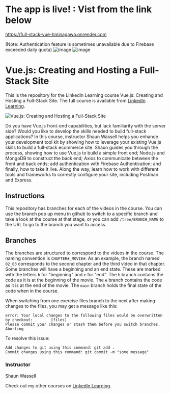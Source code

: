 # The app is live! : Vist from the link below
https://full-stack-vue-hminagawa.onrender.com

(Note: Authentication feature is sometimes unavailable due to Firebase exceeded daily quota)
![image](https://github.com/hikaruminagawa/vuejs-creating-and-hosting-a-full-stack-site-4359014/assets/96165184/86b42e0f-23f9-4164-9401-1a8839155230)
![image](https://github.com/hikaruminagawa/vuejs-creating-and-hosting-a-full-stack-site-4359014/assets/96165184/922df77e-0ffd-4a81-8ecd-ad2d863f9190)


# Vue.js: Creating and Hosting a Full-Stack Site
This is the repository for the LinkedIn Learning course Vue.js: Creating and Hosting a Full-Stack Site. The full course is available from [LinkedIn Learning][lil-course-url].

![Vue.js: Creating and Hosting a Full-Stack Site][lil-thumbnail-url] 

Do you have Vue.js front-end capabilities, but lack familiarity with the server side? Would you like to develop the skills needed to build full-stack applications? In this course, instructor Shaun Wassell helps you enhance your development tool kit by showing how to leverage your existing Vue.js skills to build a full-stack ecommerce site. Shaun guides you through the process, showing how to use Vue.js to build a simple front end; Node.js and MongoDB to construct the back end; Axios to communicate between the front and back ends; add authentication with Firebase Authentication; and finally, how to take it live. Along the way, learn how to work with different tools and frameworks to correctly configure your site, including Postman and Express.

## Instructions
This repository has branches for each of the videos in the course. You can use the branch pop up menu in github to switch to a specific branch and take a look at the course at that stage, or you can add `/tree/BRANCH_NAME` to the URL to go to the branch you want to access.

## Branches
The branches are structured to correspond to the videos in the course. The naming convention is `CHAPTER#_MOVIE#`. As an example, the branch named `02_03` corresponds to the second chapter and the third video in that chapter. 
Some branches will have a beginning and an end state. These are marked with the letters `b` for "beginning" and `e` for "end". The `b` branch contains the code as it is at the beginning of the movie. The `e` branch contains the code as it is at the end of the movie. The `main` branch holds the final state of the code when in the course.

When switching from one exercise files branch to the next after making changes to the files, you may get a message like this:

    error: Your local changes to the following files would be overwritten by checkout:        [files]
    Please commit your changes or stash them before you switch branches.
    Aborting

To resolve this issue:
	
    Add changes to git using this command: git add .
	Commit changes using this command: git commit -m "some message"


### Instructor

Shaun Wassell 
                                                   

Check out my other courses on [LinkedIn Learning](https://www.linkedin.com/learning/instructors/shaun-wassell).

[lil-course-url]: https://www.linkedin.com/learning/vue-js-creating-and-hosting-a-full-stack-site-21646902?dApp=59033956
[lil-thumbnail-url]: https://media.licdn.com/dms/image/C560DAQFV3JgS5gmX0g/learning-public-crop_675_1200/0/1677892627519?e=2147483647&v=beta&t=mygA_XW7esiHrzMdi5mf72a0S7EFH780xDIlnAWWkS4
